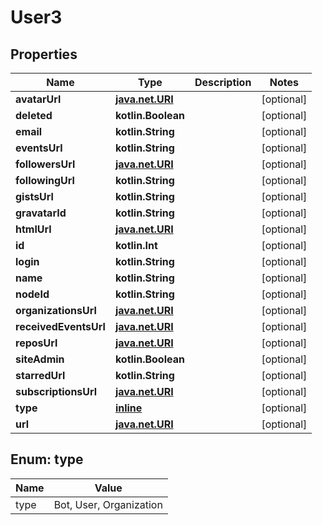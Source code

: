 
# User3

## Properties
Name | Type | Description | Notes
------------ | ------------- | ------------- | -------------
**avatarUrl** | [**java.net.URI**](java.net.URI.md) |  |  [optional]
**deleted** | **kotlin.Boolean** |  |  [optional]
**email** | **kotlin.String** |  |  [optional]
**eventsUrl** | **kotlin.String** |  |  [optional]
**followersUrl** | [**java.net.URI**](java.net.URI.md) |  |  [optional]
**followingUrl** | **kotlin.String** |  |  [optional]
**gistsUrl** | **kotlin.String** |  |  [optional]
**gravatarId** | **kotlin.String** |  |  [optional]
**htmlUrl** | [**java.net.URI**](java.net.URI.md) |  |  [optional]
**id** | **kotlin.Int** |  |  [optional]
**login** | **kotlin.String** |  |  [optional]
**name** | **kotlin.String** |  |  [optional]
**nodeId** | **kotlin.String** |  |  [optional]
**organizationsUrl** | [**java.net.URI**](java.net.URI.md) |  |  [optional]
**receivedEventsUrl** | [**java.net.URI**](java.net.URI.md) |  |  [optional]
**reposUrl** | [**java.net.URI**](java.net.URI.md) |  |  [optional]
**siteAdmin** | **kotlin.Boolean** |  |  [optional]
**starredUrl** | **kotlin.String** |  |  [optional]
**subscriptionsUrl** | [**java.net.URI**](java.net.URI.md) |  |  [optional]
**type** | [**inline**](#Type) |  |  [optional]
**url** | [**java.net.URI**](java.net.URI.md) |  |  [optional]


<a id="Type"></a>
## Enum: type
Name | Value
---- | -----
type | Bot, User, Organization




